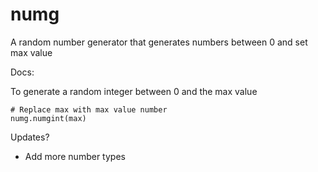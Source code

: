 # numg
A random number generator that generates numbers between 0 and set max value 

Docs:

To generate a random integer between 0 and the max value
```
# Replace max with max value number
numg.numgint(max)
```
Updates?
- Add more number types
